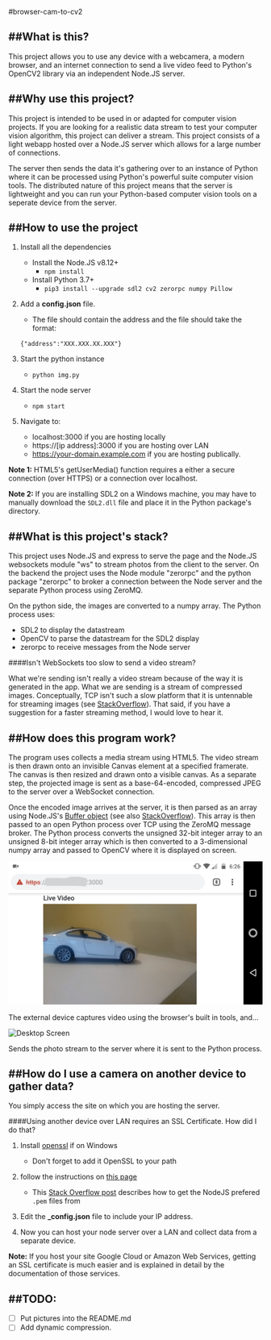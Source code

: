 #browser-cam-to-cv2

##What is this?
-----

This project allows you to use any device with a webcamera, a modern browser, and an internet connection to send a live video feed to Python's OpenCV2 library via an independent Node.JS server.


##Why use this project?
-----

This project is intended to be used in or adapted for computer vision projects.  If you are looking for a realistic data stream to test your computer vision algorithm, this project can deliver a stream.  This project consists of a light webapp hosted over a Node.JS server which allows for a large number of connections.

The server then sends the data it's gathering over to an instance of Python where it can be processed using Python's powerful suite computer vision tools.  The distributed nature of this project means that the server is lightweight and you can run your Python-based computer vision tools on a seperate device from the server.


##How to use the project
-----
1. Install all the dependencies
	* Install the Node.JS v8.12+
		* `npm install`
	* Install Python 3.7+
		* `pip3 install --upgrade sdl2 cv2 zerorpc numpy Pillow`

1. Add a __config.json__ file.
	* The file should contain the address and the file should take the format:
	```
	{"address":"XXX.XXX.XX.XXX"}
	```

1. Start the python instance
	* `python img.py`

1. Start the node server
	* `npm start`

1. Navigate to:
	* localhost:3000 if you are hosting locally
	* https://[ip address]:3000 if you are hosting over LAN
	* https://your-domain.example.com if you are hosting publically.

__Note 1:__ HTML5's getUserMedia() function requires a either a secure connection (over HTTPS) or a connection over localhost.

__Note 2:__ If you are installing SDL2 on a Windows machine, you may have to manually download the `SDL2.dll` file and place it in the Python package's directory.


##What is this project's stack?
-----

This project uses Node.JS and express to serve the page and the Node.JS websockets module "ws" to stream photos from the client to the server.  On the backend the project uses the Node module "zerorpc" and the python package "zerorpc" to broker a connection between the Node server and the separate Python process using ZeroMQ.

On the python side, the images are converted to a numpy array.  The Python process uses:

* SDL2 to display the datastream
* OpenCV to parse the datastream for the SDL2 display
* zerorpc to receive messages from the Node server


####Isn't WebSockets too slow to send a video stream?

What we're sending isn't really a video stream because of the way it is generated in the app.  What we are sending is a stream of compressed images.  Conceptually, TCP isn't such a slow platform that it is untennable for streaming images (see [StackOverflow](https://stackoverflow.com/questions/4241992/video-streaming-over-websockets-using-javascript#4263239)).  That said, if you have a suggestion for a faster streaming method, I would love to hear it.


##How does this program work?
-----

The program uses collects a media stream using HTML5.  The video stream is then drawn onto an invisible Canvas element at a specified framerate.  The canvas is then resized and drawn onto a visible canvas.  As a separate step, the projected image is sent as a base-64-encoded, compressed JPEG to the server over a WebSocket connection.

Once the encoded image arrives at the server, it is then parsed as an array using Node.JS's [Buffer object](https://nodejs.org/api/buffer.html) (see also [StackOverflow](https://stackoverflow.com/questions/8609289)).  This array is then passed to an open Python process over TCP using the ZeroMQ message broker.  The Python process converts the unsigned 32-bit integer array to an unsigned 8-bit integer array which is then converted to a 3-dimensional numpy array and passed to OpenCV where it is displayed on screen.

![Phone Screen](photos/phone-screen.jpg)

The external device captures video using the browser's built in tools, and...

![Desktop Screen](photos/desktop-screen.jpg)

Sends the photo stream to the server where it is sent to the Python process.

##How do I use a camera on another device to gather data?
-----

You simply access the site on which you are hosting the server.

####Using another device over LAN requires an SSL Certificate.  How did I do that?
1. Install [openssl](https://slproweb.com/products/Win32OpenSSL.html) if on Windows
	* Don't forget to add it OpenSSL to your path

1. follow the instructions on [this page](http://pages.cs.wisc.edu/~zmiller/ca-howto/)
	* This [Stack Overflow post](https://stackoverflow.com/questions/991758/how-to-get-pem-file-from-key-and-crt-files) describes how to get the NodeJS prefered `.pem` files from

1. Edit the __\_config.json__ file to include your IP address.

1. Now you can host your node server over a LAN and collect data from a separate device.


__Note:__ If you host your site Google Cloud or Amazon Web Services, getting an SSL certificate is much easier and is explained in detail by the documentation of those services.


##TODO:
-----
- [ ] Put pictures into the README.md
- [ ] Add dynamic compression.